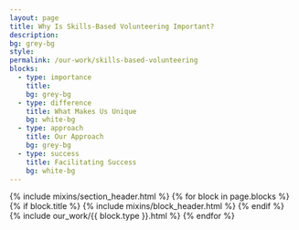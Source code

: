 ```yaml
---
layout: page
title: Why Is Skills-Based Volunteering Important?
description:
bg: grey-bg
style:
permalink: /our-work/skills-based-volunteering
blocks:
  - type: importance
    title:
    bg: grey-bg
  - type: difference
    title: What Makes Us Unique
    bg: white-bg
  - type: approach
    title: Our Approach
    bg: grey-bg
  - type: success
    title: Facilitating Success
    bg: white-bg
---
```


{% include mixins/section_header.html %}
{% for block in page.blocks %}
  {% if block.title %}
  {% include mixins/block_header.html %}
  {% endif %}
  {% include our_work/{{ block.type }}.html %}
{% endfor %}
